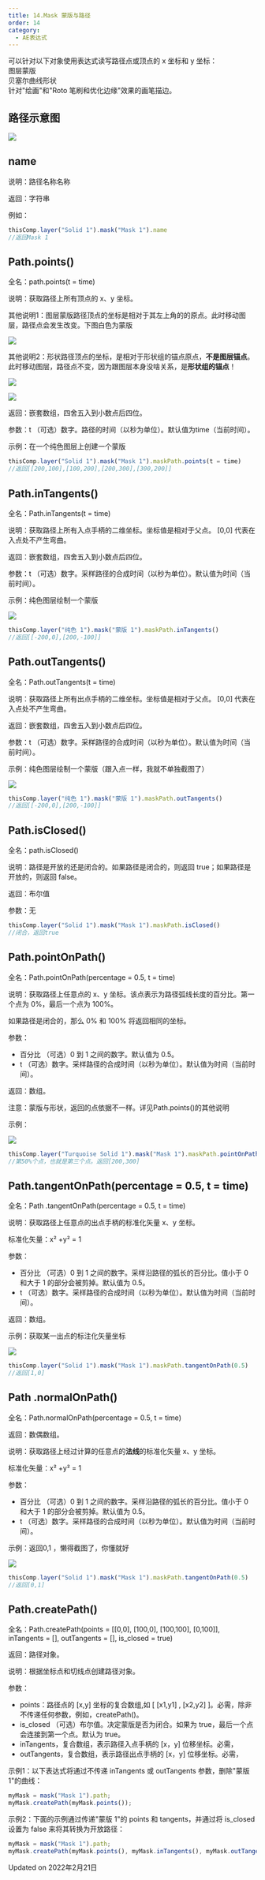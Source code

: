 ```yaml
---
title: 14.Mask 蒙版与路径
order: 14
category:
  - AE表达式
---
```

可以针对以下对象使用表达式读写路径点或顶点的 x 坐标和 y 坐标：  
图层蒙版  
贝塞尔曲线形状  
针对"绘画"和"Roto 笔刷和优化边缘"效果的画笔描边。

## 路径示意图

![](https://mir.yuelili.com/wp-content/uploads/user/AE/expression/a-z/createPath-sample1.png)

## name

说明：路径名称名称

返回：字符串

例如：

```javascript
thisComp.layer("Solid 1").mask("Mask 1").name 
//返回Mask 1
```

## Path.points()

全名：path.points(t = time)

说明：获取路径上所有顶点的 x、y 坐标。

其他说明1：图层蒙版路径顶点的坐标是相对于其左上角的的原点。此时移动图层，路径点会发生改变。下图白色为蒙版

![](https://cdn.yuelili.com/20210913231336.png)

其他说明2：形状路径顶点的坐标，是相对于形状组的锚点原点，**不是图层锚点**。此时移动图层，路径点不变，因为跟图层本身没啥关系，是**形状组的锚点**！

![](https://cdn.yuelili.com/20210913232212.png)

![](https://cdn.yuelili.com/20210913232057.png)

返回：嵌套数组，四舍五入到小数点后四位。

参数：t （可选）数字。路径的时间（以秒为单位）。默认值为time（当前时间）。

示例：在一个纯色图层上创建一个蒙版

```javascript
thisComp.layer("Solid 1").mask("Mask 1").maskPath.points(t = time) 
//返回[[200,100],[100,200],[200,300],[300,200]]
```

## Path.inTangents()

全名：Path.inTangents(t = time)

说明：获取路径上所有入点手柄的二维坐标。坐标值是相对于父点。 [0,0] 代表在入点处不产生弯曲。

返回：嵌套数组，四舍五入到小数点后四位。

参数：t （可选）数字。采样路径的合成时间（以秒为单位）。默认值为时间（当前时间）。

示例：纯色图层绘制一个蒙版

![](https://cdn.yuelili.com/20210913234241.png)

```javascript
thisComp.layer("纯色 1").mask("蒙版 1").maskPath.inTangents()
//返回[[-200,0],[200,-100]]
```

## Path.outTangents()

全名：Path.outTangents(t = time)

说明：获取路径上所有出点手柄的二维坐标。坐标值是相对于父点。 [0,0] 代表在入点处不产生弯曲。

返回：嵌套数组，四舍五入到小数点后四位。

参数：t （可选）数字。采样路径的合成时间（以秒为单位）。默认值为时间（当前时间）。

示例：纯色图层绘制一个蒙版（跟入点一样，我就不单独截图了）

![](https://cdn.yuelili.com/20210913234241.png)

```javascript
thisComp.layer("纯色 1").mask("蒙版 1").maskPath.outTangents()
//返回[[-200,0],[200,-100]]
```

## Path.isClosed()

全名：path.isClosed()

说明：路径是开放的还是闭合的。如果路径是闭合的，则返回 true；如果路径是开放的，则返回 false。

返回：布尔值

参数：无

```javascript
thisComp.layer("Solid 1").mask("Mask 1").maskPath.isClosed() 
//闭合，返回true
```

## Path.pointOnPath()

全名：Path.pointOnPath(percentage = 0.5, t = time)

说明：获取路径上任意点的 x、y 坐标。该点表示为路径弧线长度的百分比。第一个点为 0%，最后一个点为 100%。

如果路径是闭合的，那么 0% 和 100% 将返回相同的坐标。

参数：

-   百分比 （可选）0 到 1 之间的数字。默认值为 0.5。
-   t （可选）数字。采样路径的合成时间（以秒为单位）。默认值为时间（当前时间）。

返回：数组。

注意：蒙版与形状，返回的点依据不一样。详见Path.points()的其他说明

示例：

![](https://mir.yuelili.com/wp-content/uploads/user/AE/expression/a-z/path-point2.png)

```javascript
thisComp.layer("Turquoise Solid 1").mask("Mask 1").maskPath.pointOnPath(0.5) 
//第50%个点，也就是第三个点。返回[200,300]
```

## Path.tangentOnPath(percentage = 0.5, t = time)

全名：Path .tangentOnPath(percentage = 0.5, t = time)

说明：获取路径上任意点的出点手柄的标准化矢量 x、y 坐标。

标准化矢量：x² +y² = 1

参数：

-   百分比 （可选）0 到 1 之间的数字。采样沿路径的弧长的百分比。值小于 0 和大于 1 的部分会被剪掉。默认值为 0.5。
-   t （可选）数字。采样路径的合成时间（以秒为单位）。默认值为时间（当前时间）。

返回：数组。

示例：获取某一出点的标注化矢量坐标

![](https://cdn.yuelili.com/20210914000913.png)

```javascript
thisComp.layer("Solid 1").mask("Mask 1").maskPath.tangentOnPath(0.5) 
//返回[1,0]
```

## Path .normalOnPath()

全名：Path.normalOnPath(percentage = 0.5, t = time)

返回：数偶数组。

说明：获取路径上经过计算的任意点的**法线**的标准化矢量 x、y 坐标。

标准化矢量：x² +y² = 1

参数：

-   百分比 （可选）0 到 1 之间的数字。采样沿路径的弧长的百分比。值小于 0 和大于 1 的部分会被剪掉。默认值为 0.5。
-   t （可选）数字。采样路径的合成时间（以秒为单位）。默认值为时间（当前时间）。

示例：返回0,1 ，懒得截图了，你懂就好

![](https://cdn.yuelili.com/20210914000913.png)

```javascript
thisComp.layer("Solid 1").mask("Mask 1").maskPath.tangentOnPath(0.5) 
//返回[0,1]
```

## Path.createPath()

全名：Path.createPath(points = [[0,0], [100,0], [100,100], [0,100]], inTangents = [], outTangents = [], is_closed = true)

返回：路径对象。

说明：根据坐标点和切线点创建路径对象。

参数：

-   points：路径点的 [x,y] 坐标的复合数组,如 [ [x1,y1] , [x2,y2] ]。必需，除非不传递任何参数，例如，createPath()。
-   is_closed （可选）布尔值。决定蒙版是否为闭合。如果为 true，最后一个点会连接到第一个点。默认为 true。
-   inTangents，复合数组，表示路径入点手柄的 [x，y] 位移坐标。必需，
-   outTangents，复合数组，表示路径出点手柄的 [x，y] 位移坐标。必需，

示例1：以下表达式将通过不传递 inTangents 或 outTangents 参数，删除"蒙版 1"的曲线：

```javascript
myMask = mask("Mask 1").path;
myMask.createPath(myMask.points());
```

示例2：下面的示例通过传递"蒙版 1"的 points 和 tangents，并通过将 is_closed 设置为 false 来将其转换为开放路径：

```javascript
myMask = mask("Mask 1").path;
myMask.createPath(myMask.points(), myMask.inTangents(), myMask.outTangents(), false);
```

Updated on 2022年2月21日